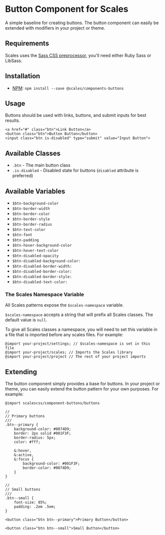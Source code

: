 # Button Component for Scales

A simple baseline for creating buttons. The button component can easily be extended with modifiers in your project or theme.

## Requirements

Scales uses the [Sass CSS preprocessor](http://sass-lang.com/), you'll need either Ruby Sass or LibSass.

## Installation

* [NPM](http://npmjs.com): `npm install --save @scales/components-buttons`

## Usage

Buttons should be used with links, buttons, and submit inputs for best results.

```
<a href="#" class="btn">Link Button</a>
<button class="btn">Button Button</button>
<input class="btn is-disabled" type="submit" value="Input Button">
```

## Available Classes

* `.btn` - The main button class
* `.is-disabled` - Disabled state for buttons (`disabled` attribute is preferred)

## Available Variables

* `$btn-background-color`
* `$btn-border-width`
* `$btn-border-color`
* `$btn-border-style`
* `$btn-border-radius`
* `$btn-text-color`
* `$btn-font`
* `$btn-padding`
* `$btn-hover-background-color`
* `$btn-hover-text-color`
* `$btn-disabled-opacity`
* `$btn-disabled-background-color:`
* `$btn-disabled-border-width:`
* `$btn-disabled-border-color:`
* `$btn-disabled-border-style:`
* `$btn-disabled-text-color:`

### The Scales Namespace Variable
All Scales patterns expose the `$scales-namespace` variable.

`$scales-namespace` accepts a string that will prefix all Scales classes. The default value is `null`.

To give all Scales classes a namespace, you will need to set this variable in a file that is imported before any scales files. For example:

```
@import your-project/settings; // $scales-namespace is set in this file
@import your-project/scales; // Imports the Scales library
@import your-project/project // The rest of your project imports
```
## Extending

The button component simply provides a base for buttons. In your project or theme, you can easily extend the button pattern for your own purposes. For example:

```
@import scalescss/component-buttons/buttons

//
// Primary buttons
///
.btn--primary {
    background-color: #0074D9;
    border: 2px solid #001F3F;
    border-radius: 5px;
    color: #fff;

    &:hover,
    &:active,
    &:focus {
        background-color: #001F3F;
        border-color: #0074D9;
    }
}

//
// Small buttons
///
.btn--small {
    font-size: 85%;
    padding: .2em .5em;
}
```
```
<button class="btn btn--primary">Primary Button</button>

<button class="btn btn--small">Small Button</button>
```
